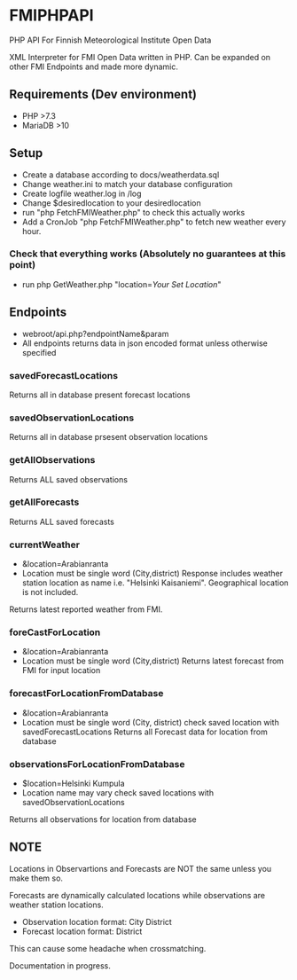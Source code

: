 # FMIPHPAPI
PHP API For Finnish Meteorological Institute Open Data

XML Interpreter for FMI Open Data written in PHP. 
Can be expanded on other FMI Endpoints and made more dynamic. 

## Requirements (Dev environment)

* PHP >7.3 
* MariaDB >10


## Setup
* Create a database according to docs/weatherdata.sql
* Change weather.ini to match your database configuration
* Create logfile weather.log in /log
* Change $desiredlocation to your desiredlocation
* run "php FetchFMIWeather.php" to check this actually works
* Add a CronJob "php FetchFMIWeather.php" to fetch new weather every hour.


### Check that everything works (Absolutely no guarantees at this point)

* run   php GetWeather.php "location=*Your Set Location*"


## Endpoints

* webroot/api.php?endpointName&param
* All endpoints returns data in json encoded format unless otherwise specified

### savedForecastLocations
Returns all in database present forecast locations

### savedObservationLocations
Returns all in database prsesent observation locations

### getAllObservations
Returns ALL saved observations 

### getAllForecasts
Returns ALL saved forecasts

### currentWeather 
* &location=Arabianranta
* Location must be single word (City,district)
Response includes weather station location as name i.e. "Helsinki Kaisaniemi". Geographical location is not included.

Returns latest reported weather from FMI.

### foreCastForLocation
* &location=Arabianranta
* Location must be single word (City,district)
Returns latest forecast from FMI for input location

### forecastForLocationFromDatabase
* &location=Arabianranta
* Location must be single word (City, district) check saved location with savedForecastLocations
Returns all Forecast data for location from database

### observationsForLocationFromDatabase
* $location=Helsinki Kumpula
* Location name may vary check saved locations with savedObservationLocations

Returns all observations for location from database

## NOTE
Locations in Observartions and Forecasts are NOT the same unless you make them so. 

Forecasts are dynamically calculated locations while observations are weather station locations.

* Observation location format: City District
* Forecast location format: District


This can cause some headache when crossmatching.


Documentation in progress. 
